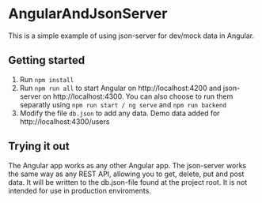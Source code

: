 # AngularAndJsonServer
This is a simple example of using json-server for dev/mock data in Angular.

## Getting started
1. Run `npm install`
2. Run `npm run all` to start Angular on http://localhost:4200 and json-server on http://localhost:4300. You can also choose to run them separatly using `npm run start / ng serve` and `npm run backend`
3. Modify the file `db.json` to add any data. Demo data added for http://localhost:4300/users

## Trying it out
The Angular app works as any other Angular app.
The json-server works the same way as any REST API, allowing you to get, delete, put and post data. It will be written to the db.json-file found at the project root. It is not intended for use in production enviroments.